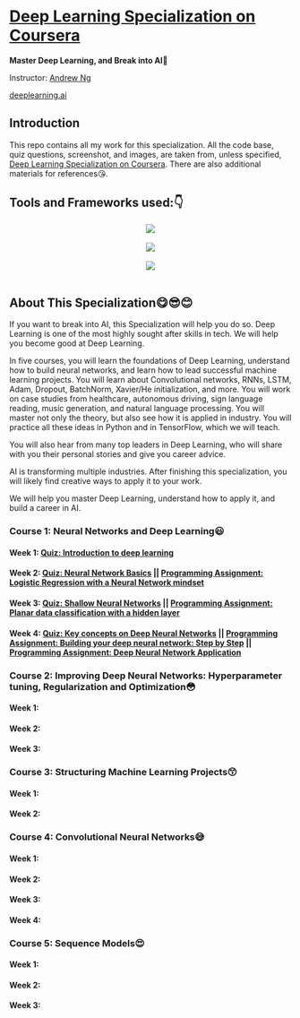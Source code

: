 # [Deep Learning Specialization on Coursera](https://www.coursera.org/specializations/deep-learning)

**Master Deep Learning, and Break into AI**:muscle:

Instructor: [Andrew Ng](http://www.andrewng.org/)

[deeplearning.ai](https://www.deeplearning.ai/)

## Introduction

This repo contains all my work for this specialization. All the code base, quiz questions, screenshot, and images, are taken from, unless specified, [Deep Learning Specialization on Coursera](https://www.coursera.org/specializations/deep-learning). There are also additional materials for references:kissing_heart:.

## Tools and Frameworks used::point_down:

<div align="center">
  <img src="https://www.python.org/static/community_logos/python-logo-master-v3-TM.png"><br><br>
</div>

<div align="center">
  <img src="https://www.tensorflow.org/images/tf_logo_transp.png"><br><br>
</div>

<div align="center">
  <img src=https://s3.amazonaws.com/keras.io/img/keras-logo-2018-large-1200.png><br><br>
</div>

## About This Specialization:yum::sunglasses::blush:

If you want to break into AI, this Specialization will help you do so. Deep Learning is one of the most highly sought after skills in tech. We will help you become good at Deep Learning.

In five courses, you will learn the foundations of Deep Learning, understand how to build neural networks, and learn how to lead successful machine learning projects. You will learn about Convolutional networks, RNNs, LSTM, Adam, Dropout, BatchNorm, Xavier/He initialization, and more. You will work on case studies from healthcare, autonomous driving, sign language reading, music generation, and natural language processing. You will master not only the theory, but also see how it is applied in industry. You will practice all these ideas in Python and in TensorFlow, which we will teach.

You will also hear from many top leaders in Deep Learning, who will share with you their personal stories and give you career advice.

AI is transforming multiple industries. After finishing this specialization, you will likely find creative ways to apply it to your work.

We will help you master Deep Learning, understand how to apply it, and build a career in AI. 

### Course 1: Neural Networks and Deep Learning:smiley:

#### Week 1: [Quiz: Introduction to deep learning](https://github.com/ChanchalKumarMaji/Coursera-Deep-Learning-Specialization-deeplearning.ai/blob/master/Neural%20Networks%20and%20Deep%20Learning/Week%201/Quiz:%20Introduction%20to%20deep%20learning.png) 
#### Week 2: [Quiz: Neural Network Basics](https://github.com/ChanchalKumarMaji/Coursera-Deep-Learning-Specialization-deeplearning.ai/blob/master/Neural%20Networks%20and%20Deep%20Learning/Week%202/Quiz:%20Neural%20Network%20Basics.png) || [Programming Assignment: Logistic Regression with a Neural Network mindset](https://github.com/ChanchalKumarMaji/Coursera-Deep-Learning-Specialization-deeplearning.ai/blob/master/Neural%20Networks%20and%20Deep%20Learning/Week%202/Programming%20Assignment:%20Logistic%20Regression%20with%20a%20Neural%20Network%20mindset.png)
#### Week 3: [Quiz: Shallow Neural Networks](https://github.com/ChanchalKumarMaji/Coursera-Deep-Learning-Specialization-deeplearning.ai/blob/master/Neural%20Networks%20and%20Deep%20Learning/Week%203/Quiz:%20Shallow%20Neural%20Networks.png) || [Programming Assignment: Planar data classification with a hidden layer](https://github.com/ChanchalKumarMaji/Coursera-Deep-Learning-Specialization-deeplearning.ai/blob/master/Neural%20Networks%20and%20Deep%20Learning/Week%203/Programming%20Assignment:%20Planar%20data%20classification%20with%20a%20hidden%20layer.png)
#### Week 4: [Quiz: Key concepts on Deep Neural Networks](https://github.com/ChanchalKumarMaji/Coursera-Deep-Learning-Specialization-deeplearning.ai/blob/master/Neural%20Networks%20and%20Deep%20Learning/Week%204/Quiz:%20Key%20concepts%20on%20Deep%20Neural%20Networks.png) || [Programming Assignment: Building your deep neural network: Step by Step](https://github.com/ChanchalKumarMaji/Coursera-Deep-Learning-Specialization-deeplearning.ai/blob/master/Neural%20Networks%20and%20Deep%20Learning/Week%204/Programming%20Assignment:%20Building%20your%20deep%20neural%20network:%20Step%20by%20Step.png) || [Programming Assignment: Deep Neural Network Application](https://github.com/ChanchalKumarMaji/Coursera-Deep-Learning-Specialization-deeplearning.ai/blob/master/Neural%20Networks%20and%20Deep%20Learning/Week%204/Programming%20Assignment:%20Deep%20Neural%20Network%20Application.png) 


### Course 2: Improving Deep Neural Networks: Hyperparameter tuning, Regularization and Optimization:flushed:

#### Week 1:
#### Week 2:
#### Week 3:


### Course 3: Structuring Machine Learning Projects:kissing_smiling_eyes:

#### Week 1:
#### Week 2:


### Course 4: Convolutional Neural Networks:sweat_smile:

#### Week 1:
#### Week 2:
#### Week 3:
#### Week 4:


### Course 5: Sequence Models:heart_eyes:

#### Week 1:
#### Week 2:
#### Week 3:
